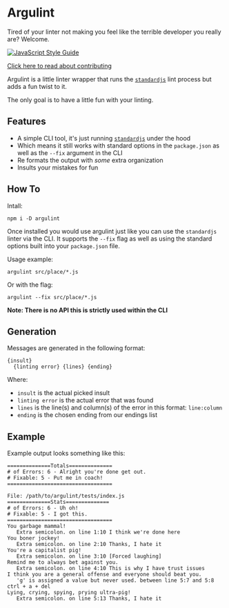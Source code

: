 # Argulint
Tired of your linter not making you feel like the terrible developer you really are? Welcome.

[![JavaScript Style Guide](https://cdn.rawgit.com/standard/standard/master/badge.svg)](https://github.com/standard/standard)

[Click here to read about contributing](https://github.com/dhershman1/argulint/blob/master/.github/CONTRIBUTING.md)

Argulint is a little linter wrapper that runs the [`standardjs`](https://standardjs.com/) lint process but adds a fun twist to it.

The only goal is to have a little fun with your linting.

## Features

- A simple CLI tool, it's just running [`standardjs`](https://standardjs.com/) under the hood
- Which means it still works with standard options in the `package.json` as well as the `--fix` argument in the CLI
- Re formats the output with _some_ extra organization
- Insults your mistakes for fun

## How To

Intall:

`npm i -D argulint`

Once installed you would use argulint just like you can use the `standardjs` linter via the CLI. It supports the `--fix` flag as well as using the standard options built into your `package.json` file.

Usage example:

`argulint src/place/*.js`

Or with the flag:

`argulint --fix src/place/*.js`

**Note: There is no API this is strictly used within the CLI**

## Generation

Messages are generated in the following format:

```
{insult}
  {linting error} {lines} {ending}
```

Where:

- `insult` is the actual picked insult
- `linting error` is the actual error that was found
- `lines` is the line(s) and column(s) of the error in this format: `line:column`
- `ending` is the chosen ending from our endings list

## Example

Example output looks something like this:

```
==============Totals==============
# of Errors: 6 - Alright you're done get out.
# Fixable: 5 - Put me in coach!
==================================

File: /path/to/argulint/tests/index.js
==============Stats==============
# of Errors: 6 - Uh oh!
# Fixable: 5 - I got this.
==================================
You garbage mammal!
   Extra semicolon. on line 1:10 I think we're done here
You boner jockey!
   Extra semicolon. on line 2:10 Thanks, I hate it
You're a capitalist pig!
   Extra semicolon. on line 3:10 [Forced laughing]
Remind me to always bet against you.
   Extra semicolon. on line 4:10 This is why I have trust issues
I think you are a general offense and everyone should beat you.
   'g' is assigned a value but never used. between line 5:7 and 5:8 ctrl + a + del
Lying, crying, spying, prying ultra-pig!
   Extra semicolon. on line 5:13 Thanks, I hate it
```
